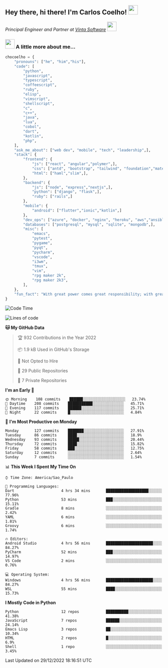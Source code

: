 <h2>Hey there, hi there! I'm Carlos Coelho! <img src="https://emoji.gg/assets/emoji/6680_this_is_fine.png" width="30"></h2>
<p><em>Principal Engineer and Partner at <a href="http://www.vintasoftware.com">Vinta Software</a> <img src="https://emojis.slackmojis.com/emojis/images/1613461409/13263/bongocat_code.gif?1613461409" width="30"> 
</em></p>

### <img src="https://emojis.slackmojis.com/emojis/images/1597320283/10003/catjam.gif?1597320283" width="30"> A little more about me...  

```python
chocoelho = {
    "pronouns": ["he", "him","his"],
    "code": [
        "python",
        "javascript",
        "typescript",
        "coffeescript",
        "ruby",
        "elisp",
        "vimscript",
        "shellscript",
        "c",
        "c++",
        "java",
        "lua",
        "cobol",
        "dart",
        "kotlin",
        "php",
    ],
    "ask_me_about": ["web dev", "mobile", "tech", "leadership",],
    "stack": {
        "frontend": {
            "js": ["react", "angular","polymer",],
            "css": ["antd", "bootstrap", "tailwind", "foundation","material","sass","less",],
            "html": ["haml","slim",],
        },
        "backend": {
            "js": ["node", "express","nextjs",],
            "python": ["django", "flask",],
            "ruby": ["rails",]
        },
        "mobile": {
            "android": ["flutter","ionic","kotlin",]
        },
        "dev_ops": ["azure", "docker", "nginx", "heroku", "aws","ansible",],
        "databases": ["postgresql", "mysql", "sqlite", "mongodb",],
        "misc": [
            "emacs",
            "pytest",
            "pygame",
            "pyqt",
            "pycharm",
            "vscode",
            "i3wm",
            "tmux",
            "vim",
            "rpg maker 2k",
            "rpg maker 2k3",
        ],
    },
    "fun_fact": "With great power comes great responsibility; with great responsibility can come extreme stress"
}
```

<!--START_SECTION:waka-->
![Code Time](http://img.shields.io/badge/Code%20Time-1%2C721%20hrs%204%20mins-blue)

![Lines of code](https://img.shields.io/badge/From%20Hello%20World%20I%27ve%20Written-39%20Thousand%20lines%20of%20code-blue)

**🐱 My GitHub Data** 

> 🏆 932 Contributions in the Year 2022
 > 
> 📦 1.9 kB Used in GitHub's Storage 
 > 
> 🚫 Not Opted to Hire
 > 
> 📜 29 Public Repositories 
 > 
> 🔑 7 Private Repositories  
 > 
**I'm an Early 🐤** 

```text
🌞 Morning    108 commits    ██████░░░░░░░░░░░░░░░░░░░   23.74% 
🌆 Daytime    208 commits    ███████████░░░░░░░░░░░░░░   45.71% 
🌃 Evening    117 commits    ██████░░░░░░░░░░░░░░░░░░░   25.71% 
🌙 Night      22 commits     █░░░░░░░░░░░░░░░░░░░░░░░░   4.84%

```
📅 **I'm Most Productive on Monday** 

```text
Monday       127 commits    ███████░░░░░░░░░░░░░░░░░░   27.91% 
Tuesday      86 commits     ████░░░░░░░░░░░░░░░░░░░░░   18.9% 
Wednesday    93 commits     █████░░░░░░░░░░░░░░░░░░░░   20.44% 
Thursday     72 commits     ████░░░░░░░░░░░░░░░░░░░░░   15.82% 
Friday       58 commits     ███░░░░░░░░░░░░░░░░░░░░░░   12.75% 
Saturday     12 commits     ░░░░░░░░░░░░░░░░░░░░░░░░░   2.64% 
Sunday       7 commits      ░░░░░░░░░░░░░░░░░░░░░░░░░   1.54%

```


📊 **This Week I Spent My Time On** 

```text
⌚︎ Time Zone: America/Sao_Paulo

💬 Programming Languages: 
Dart                     4 hrs 34 mins       ███████████████████░░░░░░   77.96% 
Python                   53 mins             ███░░░░░░░░░░░░░░░░░░░░░░   15.11% 
Gradle                   8 mins              ░░░░░░░░░░░░░░░░░░░░░░░░░   2.42% 
YAML                     6 mins              ░░░░░░░░░░░░░░░░░░░░░░░░░   1.81% 
Groovy                   6 mins              ░░░░░░░░░░░░░░░░░░░░░░░░░   1.74%

🔥 Editors: 
Android Studio           4 hrs 56 mins       █████████████████████░░░░   84.27% 
PyCharm                  52 mins             ███░░░░░░░░░░░░░░░░░░░░░░   14.97% 
VS Code                  2 mins              ░░░░░░░░░░░░░░░░░░░░░░░░░   0.76%

💻 Operating System: 
Windows                  4 hrs 56 mins       █████████████████████░░░░   84.27% 
WSL                      55 mins             ████░░░░░░░░░░░░░░░░░░░░░   15.73%

```

**I Mostly Code in Python** 

```text
Python                   12 repos            ██████████░░░░░░░░░░░░░░░   41.38% 
JavaScript               7 repos             ██████░░░░░░░░░░░░░░░░░░░   24.14% 
Emacs Lisp               3 repos             ██░░░░░░░░░░░░░░░░░░░░░░░   10.34% 
HTML                     2 repos             █░░░░░░░░░░░░░░░░░░░░░░░░   6.9% 
Shell                    1 repo              ░░░░░░░░░░░░░░░░░░░░░░░░░   3.45%

```



 Last Updated on 29/12/2022 18:16:51 UTC
<!--END_SECTION:waka-->

